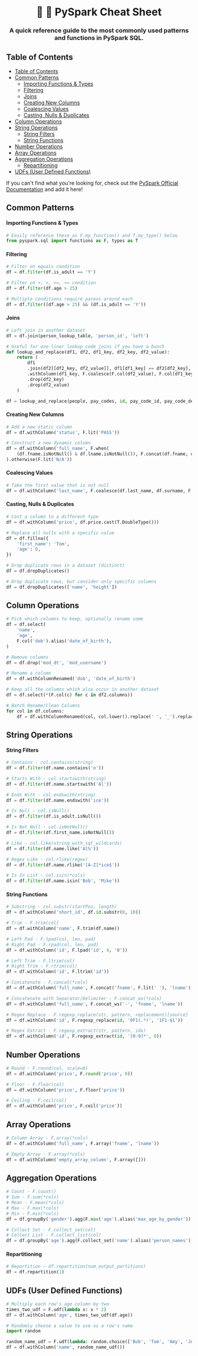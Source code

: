 <h1 align="center">🐍 📄 PySpark Cheat Sheet</h1>

<h3 align="center">A quick reference guide to the most commonly used patterns and functions in PySpark SQL.</h3>

## Table of Contents

- [Table of Contents](#table-of-contents)
- [Common Patterns](#common-patterns)
    - [Importing Functions & Types](#importing-functions--types)
    - [Filtering](#filtering)
    - [Joins](#joins)
    - [Creating New Columns](#creating-new-columns)
    - [Coalescing Values](#coalescing-values)
    - [Casting, Nulls & Duplicates](#casting-nulls--duplicates)
- [Column Operations](#column-operations)
- [String Operations](#string-operations)
    - [String Filters](#string-filters)
    - [String Functions](#string-functions)
- [Number Operations](#number-operations)
- [Array Operations](#array-operations)
- [Aggregation Operations](#aggregation-operations)
    - [Repartitioning](#repartitioning)
- [UDFs (User Defined Functions)](#udfs-user-defined-functions)

If you can't find what you're looking for, check out the [PySpark Official Documentation](https://spark.apache.org/docs/latest/api/python/pyspark.sql.html) and add it here!
 
## Common Patterns

#### Importing Functions & Types

```python
# Easily reference these as F.my_function() and T.my_type() below
from pyspark.sql import functions as F, types as T
```

#### Filtering

```python
# Filter on equals condition
df = df.filter(df.is_adult == 'Y')

# Filter on >, <, >=, <= condition
df = df.filter(df.age > 25)

# Multiple conditions require parens around each
df = df.filter((df.age > 25) && (df.is_adult == 'Y'))
```

#### Joins

```python
# Left join in another dataset
df = df.join(person_lookup_table, 'person_id', 'left')

# Useful for one-liner lookup code joins if you have a bunch
def lookup_and_replace(df1, df2, df1_key, df2_key, df2_value):
    return (
        df1
        .join(df2[[df2_key, df2_value]], df1[df1_key] == df2[df2_key], 'left')
        .withColumn(df1_key, F.coalesce(F.col(df2_value), F.col(df1_key)))
        .drop(df2_key)
        .drop(df2_value)
    )

df = lookup_and_replace(people, pay_codes, id, pay_code_id, pay_code_desc)
```

#### Creating New Columns

```python
# Add a new static column
df = df.withColumn('status', F.lit('PASS'))

# Construct a new dynamic column
df = df.withColumn('full_name', F.when(
    (df.fname.isNotNull() & df.lname.isNotNull()), F.concat(df.fname, df.lname)
).otherwise(F.lit('N/A'))
```

#### Coalescing Values

```python
# Take the first value that is not null
df = df.withColumn('last_name', F.coalesce(df.last_name, df.surname, F.lit('N/A')))
```

#### Casting, Nulls & Duplicates

```python
# Cast a column to a different type
df = df.withColumn('price', df.price.cast(T.DoubleType()))

# Replace all nulls with a specific value
df = df.fillna({
    'first_name': 'Tom',
    'age': 0,
})

# Drop duplicate rows in a dataset (distinct)
df = df.dropDuplicates()

# Drop duplicate rows, but consider only specific columns
df = df.dropDuplicates(['name', 'height'])
```

## Column Operations

```python
# Pick which columns to keep, optionally rename some
df = df.select(
    'name',
    'age',
    F.col('dob').alias('date_of_birth'),
)

# Remove columns
df = df.drop('mod_dt', 'mod_username')

# Rename a column
df = df.withColumnRenamed('dob', 'date_of_birth')

# Keep all the columns which also occur in another dataset
df = df.select(*(F.col(c) for c in df2.columns))

# Batch Rename/Clean Columns
for col in df.columns:
    df = df.withColumnRenamed(col, col.lower().replace(' ', '_').replace('-', '_'))
```

## String Operations

#### String Filters

```python
# Contains - col.contains(string)
df = df.filter(df.name.contains('o'))

# Starts With - col.startswith(string)
df = df.filter(df.name.startswith('Al'))

# Ends With - col.endswith(string)
df = df.filter(df.name.endswith('ice'))

# Is Null - col.isNull()
df = df.filter(df.is_adult.isNull())

# Is Not Null - col.isNotNull()
df = df.filter(df.first_name.isNotNull())

# Like - col.like(string_with_sql_wildcards)
df = df.filter(df.name.like('Al%'))

# Regex Like - col.rlike(regex)
df = df.filter(df.name.rlike('[A-Z]*ice$'))

# Is In List - col.isin(*cols)
df = df.filter(df.name.isin('Bob', 'Mike'))
```

#### String Functions

```python
# Substring - col.substr(startPos, length)
df = df.withColumn('short_id', df.id.substr(0, 10))

# Trim - F.trim(col)
df = df.withColumn('name', F.trim(df.name))

# Left Pad - F.lpad(col, len, pad)
# Right Pad - F.rpad(col, len, pad)
df = df.withColumn('id', F.lpad('id', 4, '0'))

# Left Trim - F.ltrim(col)
# Right Trim - F.rtrim(col)
df = df.withColumn('id', F.ltrim('id'))

# Concatenate - F.concat(*cols)
df = df.withColumn('full_name', F.concat('fname', F.lit(' '), 'lname'))

# Concatenate with Separator/Delimiter - F.concat_ws(*cols)
df = df.withColumn('full_name', F.concat_ws('-', 'fname', 'lname'))

# Regex Replace - F.regexp_replace(str, pattern, replacement)[source]
df = df.withColumn('id', F.regexp_replace(id, '0F1(.*)', '1F1-$1'))

# Regex Extract - F.regexp_extract(str, pattern, idx)
df = df.withColumn('id', F.regexp_extract(id, '[0-9]*', 0))
```

## Number Operations

```python
# Round - F.round(col, scale=0)
df = df.withColumn('price', F.round('price', 0))

# Floor - F.floor(col)
df = df.withColumn('price', F.floor('price'))

# Ceiling - F.ceil(col)
df = df.withColumn('price', F.ceil('price'))
```

## Array Operations

```python
# Column Array - F.array(*cols)
df = df.withColumn('full_name', F.array('fname', 'lname'))

# Empty Array - F.array(*cols)
df = df.withColumn('empty_array_column', F.array([]))
```

## Aggregation Operations

```python
# Count - F.count()
# Sum - F.sum(*cols)
# Mean - F.mean(*cols)
# Max - F.max(*cols)
# Min - F.min(*cols)
df = df.groupBy('gender').agg(F.max('age').alias('max_age_by_gender'))

# Collect Set - F.collect_set(col)
# Collect List - F.collect_list(col)
df = df.groupBy('age').agg(F.collect_set('name').alias('person_names'))
```

#### Repartitioning

```python
# Repartition – df.repartition(num_output_partitions)
df = df.repartition(1)
```

## UDFs (User Defined Functions)

```python
# Multiply each row's age column by two
times_two_udf = F.udf(lambda x: x * 2)
df = df.withColumn('age', times_two_udf(df.age))

# Randomly choose a value to use as a row's name
import random

random_name_udf = F.udf(lambda: random.choice(['Bob', 'Tom', 'Amy', 'Jenna']))
df = df.withColumn('name', random_name_udf())
```

